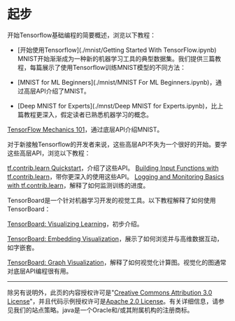 # 起步
开始Tensorflow基础编程的简要概述，浏览以下教程：

* [开始使用Tensorflow](./mnist/Getting Started With TensorFlow.ipynb)
MNIST开始渐渐成为一种新的机器学习工具的典型数据集。我们提供三篇教程，每篇展示了使用Tensorflow训练MNIST模型的不同方法：

* [MNIST for ML Beginners](./mnist/MNIST For ML Beginners.ipynb)，通过高层API介绍了MNIST。

* [Deep MNIST for Experts](./mnst/Deep MNIST for Experts.ipynb)，比上篇教程更深入，假定读者已熟悉机器学习的概念。

[TensorFlow Mechanics 101]()，通过底层API介绍MNIST。

对于新接触Tensorflow的开发者来说，这些高层API不失为一个很好的开始。要学这些高层API，浏览以下教程：

[tf.contrib.learn Quickstart]()，介绍了这些API。
[Building Input Functions with tf.contrib.learn]()，带你更深入的使用这些API。
[Logging and Monitoring Basics with tf.contrib.learn]()，解释了如何监测训练的进度。

TensorBoard是一个针对机器学习开发的视觉工具。以下教程解释了如何使用TensorBoard：

[TensorBoard: Visualizing Learning]()，初步介绍。

[TensorBoard: Embedding Visualization]()，展示了如何浏览并与高维数据互动，如字嵌套。

[TensorBoard: Graph Visualization]()，解释了如何视觉化计算图。视觉化的图通常对底层API编程很有用。

-----
除另有说明外，此页的内容授权许可是"[Creative Commons Attribution 3.0 License](http://creativecommons.org/licenses/by/3.0/)"，并且代码示例授权许可是[Apache 2.0 License](http://www.apache.org/licenses/LICENSE-2.0)。有关详细信息，请参见我们的站点策略。java是一个Oracle和/或其附属机构的注册商标。
